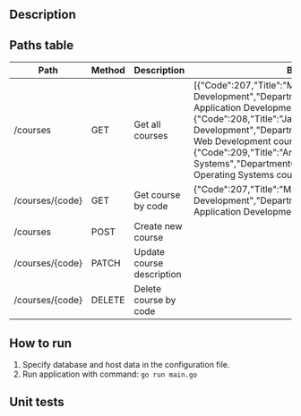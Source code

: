 ## Description

## Paths table
Path | Method | Description | Body example
--- | --- | --- | ---
/courses | GET | Get all courses | [{"Code":207,"Title":"Mobile Application Development","DepartmentCode":5,"Description":"Mobile Application Development course description..."},{"Code":208,"Title":"Java Web Development","DepartmentCode":5,"Description":"Java Web Development course description..."},{"Code":209,"Title":"Architecture Operating Systems","DepartmentCode":5,"Description":"Architecture Operating Systems course description..."}]
/courses/{code} | GET | Get course by code | {"Code":207,"Title":"Mobile Application Development","DepartmentCode":5,"Description":"Mobile Application Development course description..."}
/courses | POST | Create new course |
/courses/{code} | PATCH | Update course description |
/courses/{code} | DELETE | Delete course by code |
## How to run  
1. Specify database and host data in the configuration file.
2. Run application with command: `go run main.go`
## Unit tests
```go test -race
```
